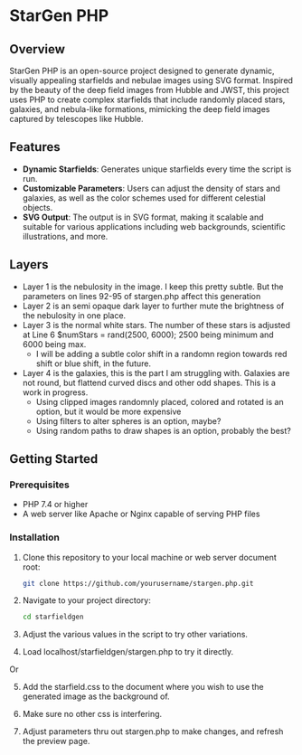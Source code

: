# StarGen PHP

## Overview
StarGen PHP is an open-source project designed to generate dynamic, visually appealing starfields and nebulae images using SVG format. Inspired by the beauty of the deep field images from Hubble and JWST, this project uses PHP to create complex starfields that include randomly placed stars, galaxies, and nebula-like formations, mimicking the deep field images captured by telescopes like Hubble.

## Features
- **Dynamic Starfields**: Generates unique starfields every time the script is run.
- **Customizable Parameters**: Users can adjust the density of stars and galaxies, as well as the color schemes used for different celestial objects.
- **SVG Output**: The output is in SVG format, making it scalable and suitable for various applications including web backgrounds, scientific illustrations, and more.

## Layers
- Layer 1 is the nebulosity in the image. I keep this pretty subtle. But the parameters on lines 92-95 of stargen.php affect this generation
- Layer 2 is an semi opaque dark layer to further mute the brightness of the nebulosity in one place.
- Layer 3 is the normal white stars.  The number of these stars is adjusted at Line 6 $numStars = rand(2500, 6000); 2500 being minimum and 6000 being max.
  - I will be adding a subtle color shift in a randomn region towards red shift or blue shift, in the future.
- Layer 4 is the galaxies, this is the part I am struggling with. Galaxies are not round, but flattend curved discs and other odd shapes.  This is a work in progress.
  - Using clipped images randomnly placed, colored and rotated is an option, but it would be more expensive
  - Using filters to alter spheres is an option, maybe?
  - Using random paths to draw shapes is an option, probably the best?

## Getting Started

### Prerequisites
- PHP 7.4 or higher
- A web server like Apache or Nginx capable of serving PHP files

### Installation
1. Clone this repository to your local machine or web server document root:
   ```bash
   git clone https://github.com/yourusername/stargen.php.git

2. Navigate to your project directory:
   ```bash
   cd starfieldgen

3. Adjust the various values in the script to try other variations.

4. Load localhost/starfieldgen/stargen.php to try it directly.

Or

5. Add the starfield.css to the document where you wish to use the generated image as the background of. 

6. Make sure no other css is interfering.

7. Adjust parameters thru out stargen.php to make changes, and refresh the preview page.
